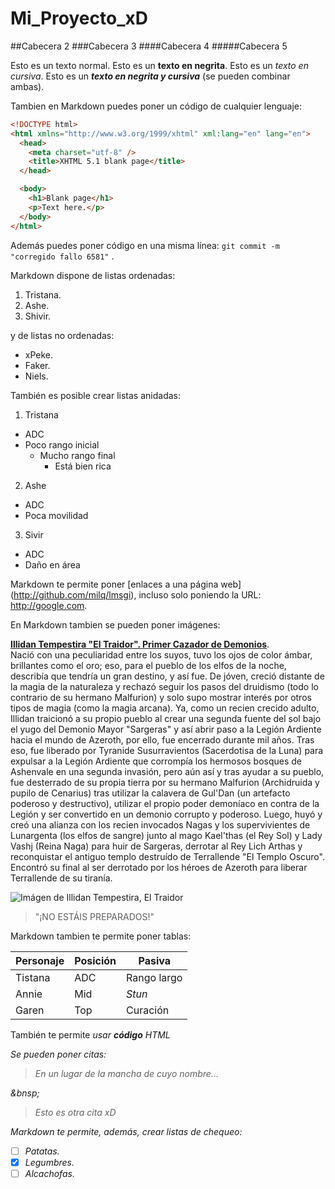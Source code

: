 # Mi_Proyecto_xD

##Cabecera 2
###Cabecera 3
####Cabecera 4
#####Cabecera 5

Esto es un texto normal.
Esto es un **texto en negrita**.
Esto es un *texto en cursiva*.
Esto es un ***texto en negrita y cursiva*** (se pueden combinar ambas).

Tambien en Markdown puedes poner un código de cualquier lenguaje:

```html
<!DOCTYPE html>
<html xmlns="http://www.w3.org/1999/xhtml" xml:lang="en" lang="en">
  <head>
    <meta charset="utf-8" />
    <title>XHTML 5.1 blank page</title>
  </head>

  <body>
    <h1>Blank page</h1>
    <p>Text here.</p>
  </body>
</html>
```

Además puedes poner código en una misma línea: `git commit -m "corregido fallo 6581"` .

Markdown dispone de listas ordenadas:

1. Tristana.
2. Ashe.
3. Shivir.

y de listas no ordenadas:

* xPeke.
* Faker.
* Niels.

También es posible crear listas anidadas:

1. Tristana
  * ADC
  * Poco rango inicial
    * Mucho rango final
      * Está bien rica
2. Ashe
  * ADC
  * Poca movilidad
3. Sivir
  * ADC
  * Daño en área
  
Markdown te permite poner [enlaces a una página web] (http://github.com/milq/lmsgi), incluso solo poniendo la URL: http://google.com.

En Markdown tambien se pueden poner imágenes:

**<ins>Illidan Tempestira "El Traidor". Primer Cazador de Demonios</ins>**.
</br>
Nació con una peculiaridad entre los suyos, tuvo los ojos de color ámbar, brillantes como el oro; eso, para el pueblo de los elfos de la noche, describía que tendría un gran destino, y así fue. De jóven, creció distante de la magia de la naturaleza y rechazó seguir los pasos del druidismo (todo lo contrario de su hermano Malfurion) y solo supo mostrar interés por otros tipos de magia (como la magia arcana). Ya, como un recien crecido adulto, Illidan traicionó a su propio pueblo al crear una segunda fuente del sol bajo el yugo del Demonio Mayor "Sargeras" y así abrir paso a la Legión Ardiente hacia el mundo de Azeroth, por ello, fue encerrado durante mil años. Tras eso, fue liberado por Tyranide Susurravientos (Sacerdotisa de la Luna) para expulsar a la Legión Ardiente que corrompía los hermosos bosques de Ashenvale en una segunda invasión, pero aún así y tras ayudar a su pueblo, fue desterrado de su propia tierra por su hermano Malfurion (Archidruida y pupilo de Cenarius) tras utilizar la calavera de Gul'Dan (un artefacto poderoso y destructivo), utilizar el propio poder demoníaco en contra de la Legión y ser convertido en un demonio corrupto y poderoso. Luego, huyó y creó una alianza con los recien invocados Nagas y los supervivientes de Lunargenta (los elfos de sangre) junto al mago Kael'thas (el Rey Sol) y Lady Vashj (Reina Naga) para huir de Sargeras, derrotar al Rey Lich Arthas y reconquistar el antiguo templo destruído de Terrallende "El Templo Oscuro". Encontró su final al ser derrotado por los héroes de Azeroth para liberar Terrallende de su tiranía.

![Imágen de Illidan Tempestira, El Traidor](http://www.continue-play.com/live/wp-content/uploads/2014/07/World_of_Warcraft_Illidan_Art.jpg 'Imágen de Illidan')
> "¡NO ESTÁIS PREPARADOS!"

Markdown tambien te permite poner tablas:

| Personaje | Posición | Pasiva |
| --------- | -------- | ------ |
| Tistana | ADC | Rango largo |
| Annie | Mid | _Stun_ |
| Garen | Top | Curación |

También te permite <i>usar <b>código</b> HTML<i>

Se pueden poner citas:

> En un lugar de la mancha de cuyo nombre...

&bnsp;

> Esto es otra cita xD

Markdown te permite, además, crear listas de chequeo:

- [ ] Patatas.
- [x] Legumbres.
- [ ] Alcachofas.
